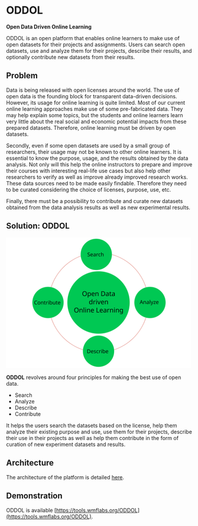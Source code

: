 # ODDOL
**Open Data Driven Online Learning**

ODDOL is an open platform that enables online learners to make use of open datasets for their projects and assignments. Users can search open datasets, use and analyze them for their projects, describe their results, and optionally contribute new datasets from their results.

## Problem
Data is being released with open licenses around the world. The use of open data is the founding block for transparent data-driven decisions. However, its usage for online learning is quite limited. Most of our current online learning approaches make use of some pre-fabricated data. They may help explain some topics, but the students and online learners learn very little about the real social and economic potential impacts from these prepared datasets. Therefore, online learning must be driven by open datasets.

Secondly, even if some open datasets are used by a small group of researchers, their usage may not be known to other online learners. It is essential to know the purpose, usage, and the results obtained by the data analysis. Not only will this help the online instructors to prepare and improve their courses with interesting real-life use cases but also help other researchers to verify as well as improve already improved research works. These data sources need to be made easily findable. Therefore they need to be curated considering the choice of licenses, purpose, use, etc.

Finally, there must be a possibility to contribute and curate new datasets obtained from the data analysis results as well as new experimental results.

## Solution: ODDOL

<img src="images/oddol.svg" style="align:center" alt="drawing" width="500"/>

**ODDOL** revolves around four principles for making the best use of open data.
* Search
* Analyze
* Describe
* Contribute

It helps the users search the datasets based on the license, help them analyze their existing purpose and use, use them for their projects, describe their use in their projects as well as help them contribute in the form of curation of new experiment datasets and results.

## Architecture
The architecture of the platform is detailed [here](design/architecture.md). 

## Demonstration
ODDOL is available [https://tools.wmflabs.org/ODDOL](https://tools.wmflabs.org/ODDOL). 
